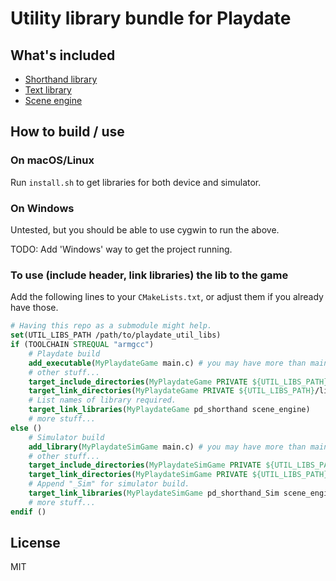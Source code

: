 # Utility library bundle for Playdate

## What's included

* [Shorthand library](pd_shorthand/README.md)
* [Text library](pd_text/README.md)
* [Scene engine](scene_engine/README.md)

## How to build / use

### On macOS/Linux

Run `install.sh` to get libraries for both device and simulator.

### On Windows

Untested, but you should be able to use cygwin to run the above.

TODO: Add 'Windows' way to get the project running.

### To use (include header, link libraries) the lib to the game

Add the following lines to your `CMakeLists.txt`, or adjust them if you already have those.

```cmake
# Having this repo as a submodule might help.
set(UTIL_LIBS_PATH /path/to/playdate_util_libs)
if (TOOLCHAIN STREQUAL "armgcc")
    # Playdate build
    add_executable(MyPlaydateGame main.c) # you may have more than main.c
    # other stuff...
    target_include_directories(MyPlaydateGame PRIVATE ${UTIL_LIBS_PATH}/include)
    target_link_directories(MyPlaydateGame PRIVATE ${UTIL_LIBS_PATH}/lib)
    # List names of library required.
    target_link_libraries(MyPlaydateGame pd_shorthand scene_engine)
    # more stuff...
else ()
    # Simulator build
    add_library(MyPlaydateSimGame main.c) # you may have more than main.c
    # other stuff...
    target_include_directories(MyPlaydateSimGame PRIVATE ${UTIL_LIBS_PATH}/include)
    target_link_directories(MyPlaydateSimGame PRIVATE ${UTIL_LIBS_PATH}/lib)
    # Append "_Sim" for simulator build.
    target_link_libraries(MyPlaydateSimGame pd_shorthand_Sim scene_engine_Sim)
    # more stuff...
endif ()
```

## License

MIT
